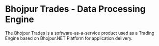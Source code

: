 # Bhojpur Trades - Data Processing Engine
The Bhojpur Trades is a software-as-a-service product used as a Trading Engine based on Bhojpur.NET Platform for application delivery.

